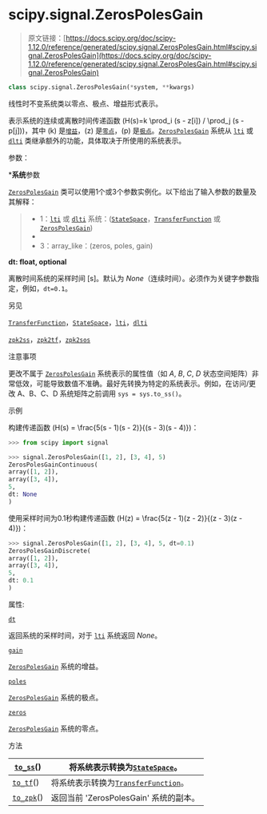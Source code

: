 # scipy.signal.ZerosPolesGain

> 原文链接：[https://docs.scipy.org/doc/scipy-1.12.0/reference/generated/scipy.signal.ZerosPolesGain.html#scipy.signal.ZerosPolesGain](https://docs.scipy.org/doc/scipy-1.12.0/reference/generated/scipy.signal.ZerosPolesGain.html#scipy.signal.ZerosPolesGain)

```py
class scipy.signal.ZerosPolesGain(*system, **kwargs)
```

线性时不变系统类以零点、极点、增益形式表示。

表示系统的连续或离散时间传递函数 \(H(s)=k \prod_i (s - z[i]) / \prod_j (s - p[j])\)，其中 \(k\) 是[`增益`](https://docs.scipy.org/doc/scipy-1.12.0/reference/generated/scipy.signal.ZerosPolesGain.gain.html#scipy.signal.ZerosPolesGain.gain)，\(z\) 是[`零点`](https://docs.scipy.org/doc/scipy-1.12.0/reference/generated/scipy.signal.ZerosPolesGain.zeros.html#scipy.signal.ZerosPolesGain.zeros)，\(p\) 是[`极点`](https://docs.scipy.org/doc/scipy-1.12.0/reference/generated/scipy.signal.ZerosPolesGain.poles.html#scipy.signal.ZerosPolesGain.poles)。[`ZerosPolesGain`](#scipy.signal.ZerosPolesGain "scipy.signal.ZerosPolesGain") 系统从 [`lti`](https://docs.scipy.org/doc/scipy-1.12.0/reference/generated/scipy.signal.lti.html#scipy.signal.lti "scipy.signal.lti") 或 [`dlti`](https://docs.scipy.org/doc/scipy-1.12.0/reference/generated/scipy.signal.dlti.html#scipy.signal.dlti "scipy.signal.dlti") 类继承额外的功能，具体取决于所使用的系统表示。

参数：

***系统**参数

[`ZerosPolesGain`](#scipy.signal.ZerosPolesGain "scipy.signal.ZerosPolesGain") 类可以使用1个或3个参数实例化。以下给出了输入参数的数量及其解释：

> +   1：[`lti`](https://docs.scipy.org/doc/scipy-1.12.0/reference/generated/scipy.signal.lti.html#scipy.signal.lti "scipy.signal.lti") 或 [`dlti`](https://docs.scipy.org/doc/scipy-1.12.0/reference/generated/scipy.signal.dlti.html#scipy.signal.dlti "scipy.signal.dlti") 系统：([`StateSpace`](https://docs.scipy.org/doc/scipy-1.12.0/reference/generated/scipy.signal.StateSpace.html#scipy.signal.StateSpace "scipy.signal.StateSpace")，[`TransferFunction`](https://docs.scipy.org/doc/scipy-1.12.0/reference/generated/scipy.signal.TransferFunction.html#scipy.signal.TransferFunction "scipy.signal.TransferFunction") 或 [`ZerosPolesGain`](#scipy.signal.ZerosPolesGain "scipy.signal.ZerosPolesGain"))
> +   
> +   3：array_like：(zeros, poles, gain)

**dt: float, optional**

离散时间系统的采样时间 [s]。默认为 *None*（连续时间）。必须作为关键字参数指定，例如，`dt=0.1`。

另见

[`TransferFunction`](https://docs.scipy.org/doc/scipy-1.12.0/reference/generated/scipy.signal.TransferFunction.html#scipy.signal.TransferFunction "scipy.signal.TransferFunction")，[`StateSpace`](https://docs.scipy.org/doc/scipy-1.12.0/reference/generated/scipy.signal.StateSpace.html#scipy.signal.StateSpace "scipy.signal.StateSpace")，[`lti`](https://docs.scipy.org/doc/scipy-1.12.0/reference/generated/scipy.signal.lti.html#scipy.signal.lti "scipy.signal.lti")，[`dlti`](https://docs.scipy.org/doc/scipy-1.12.0/reference/generated/scipy.signal.dlti.html#scipy.signal.dlti "scipy.signal.dlti")

[`zpk2ss`](https://docs.scipy.org/doc/scipy-1.12.0/reference/generated/scipy.signal.zpk2ss.html#scipy.signal.zpk2ss "scipy.signal.zpk2ss")，[`zpk2tf`](https://docs.scipy.org/doc/scipy-1.12.0/reference/generated/scipy.signal.zpk2tf.html#scipy.signal.zpk2tf "scipy.signal.zpk2tf")，[`zpk2sos`](https://docs.scipy.org/doc/scipy-1.12.0/reference/generated/scipy.signal.zpk2sos.html#scipy.signal.zpk2sos "scipy.signal.zpk2sos")

注意事项

更改不属于 [`ZerosPolesGain`](#scipy.signal.ZerosPolesGain "scipy.signal.ZerosPolesGain") 系统表示的属性值（如 *A*, *B*, *C*, *D* 状态空间矩阵）非常低效，可能导致数值不准确。最好先转换为特定的系统表示。例如，在访问/更改 A、B、C、D 系统矩阵之前调用 `sys = sys.to_ss()`。

示例

构建传递函数 \(H(s) = \frac{5(s - 1)(s - 2)}{(s - 3)(s - 4)}\)：

```py
>>> from scipy import signal 
```

```py
>>> signal.ZerosPolesGain([1, 2], [3, 4], 5)
ZerosPolesGainContinuous(
array([1, 2]),
array([3, 4]),
5,
dt: None
) 
```

使用采样时间为0.1秒构建传递函数 \(H(z) = \frac{5(z - 1)(z - 2)}{(z - 3)(z - 4)}\)：

```py
>>> signal.ZerosPolesGain([1, 2], [3, 4], 5, dt=0.1)
ZerosPolesGainDiscrete(
array([1, 2]),
array([3, 4]),
5,
dt: 0.1
) 
```

属性:

[`dt`](scipy.signal.ZerosPolesGain.dt.html#scipy.signal.ZerosPolesGain.dt "scipy.signal.ZerosPolesGain.dt")

返回系统的采样时间，对于 [`lti`](scipy.signal.lti.html#scipy.signal.lti "scipy.signal.lti") 系统返回 *None*。

[`gain`](scipy.signal.ZerosPolesGain.gain.html#scipy.signal.ZerosPolesGain.gain "scipy.signal.ZerosPolesGain.gain")

[`ZerosPolesGain`](#scipy.signal.ZerosPolesGain "scipy.signal.ZerosPolesGain") 系统的增益。

[`poles`](scipy.signal.ZerosPolesGain.poles.html#scipy.signal.ZerosPolesGain.poles "scipy.signal.ZerosPolesGain.poles")

[`ZerosPolesGain`](#scipy.signal.ZerosPolesGain "scipy.signal.ZerosPolesGain") 系统的极点。

[`zeros`](scipy.signal.ZerosPolesGain.zeros.html#scipy.signal.ZerosPolesGain.zeros "scipy.signal.ZerosPolesGain.zeros")

[`ZerosPolesGain`](#scipy.signal.ZerosPolesGain "scipy.signal.ZerosPolesGain") 系统的零点。

方法

| [`to_ss`](scipy.signal.ZerosPolesGain.to_ss.html#scipy.signal.ZerosPolesGain.to_ss "scipy.signal.ZerosPolesGain.to_ss")() | 将系统表示转换为[`StateSpace`](scipy.signal.StateSpace.html#scipy.signal.StateSpace "scipy.signal.StateSpace")。 |
| --- | --- |
| [`to_tf`](scipy.signal.ZerosPolesGain.to_tf.html#scipy.signal.ZerosPolesGain.to_tf "scipy.signal.ZerosPolesGain.to_tf")() | 将系统表示转换为[`TransferFunction`](scipy.signal.TransferFunction.html#scipy.signal.TransferFunction "scipy.signal.TransferFunction")。 |
| [`to_zpk`](scipy.signal.ZerosPolesGain.to_zpk.html#scipy.signal.ZerosPolesGain.to_zpk "scipy.signal.ZerosPolesGain.to_zpk")() | 返回当前 'ZerosPolesGain' 系统的副本。 |

